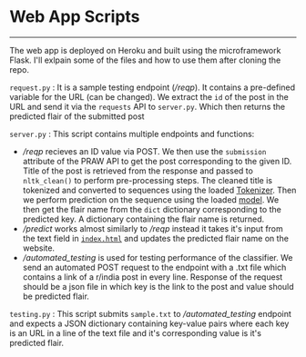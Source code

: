 # Web App Scripts
---

The web app is deployed on Heroku and built using the microframework Flask. I'll exlpain some of the files and how to use them after cloning the repo.


```request.py``` : It is a sample testing endpoint (*/reqp*). It contains a pre-defined variable for the URL (can be changed). We extract the ```id``` of the post in the URL and send it via the ```requests``` API to ```server.py```. Which then returns the predicted flair of the submitted post


```server.py``` : This script contains multiple endpoints and functions:

* */reqp* recieves an ID value via POST. We then use the ```submission``` attribute of the PRAW API to get the post corresponding to the given ID. Title of the post is retrieved from the response and passed to ```nltk_clean()``` to perform pre-processing steps. The cleaned title is tokenized and converted to sequences using the loaded [Tokenizer](../models/tokenizer.pickle). Then we perform prediction on the sequence using the loaded [model](../models/model.h5). We then get the flair name from the ```dict``` dictionary corresponding to the predicted key. A dictionary containing the flair name is returned.
*  */predict* works almost similarly to */reqp* instead it takes it's input from the text field in [```index.html```](templates/index.html) and updates the predicted flair name on the website.
*  */automated_testing* is used for testing performance of the classifier. We send an automated POST request to the endpoint with a .txt file which contains a link of a r/india post in every line. Response of the request should be a json file in which key is the link to the post and value should be predicted flair.


```testing.py``` : This script submits ```sample.txt``` to */automated_testing* endpoint and expects a JSON dictionary containing key-value pairs where each key is an URL in a line of the text file and it's corresponding value is it's predicted flair.